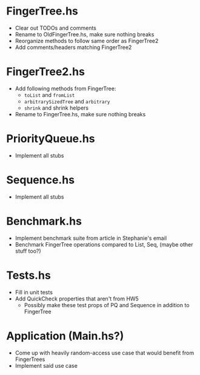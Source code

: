 # FingerTree.hs
- Clear out TODOs and comments
- Rename to OldFingerTree.hs, make sure nothing breaks
- Reorganize methods to follow same order as FingerTree2
- Add comments/headers matching FingerTree2

# FingerTree2.hs
- Add following methods from FingerTree:
    - `toList` and `fromList`
    - `arbitrarySizedTree` and `arbitrary`
    - `shrink` and shrink helpers
- Rename to FingerTree.hs, make sure nothing breaks

# PriorityQueue.hs
- Implement all stubs

# Sequence.hs
- Implement all stubs

# Benchmark.hs
- Implement benchmark suite from article in Stephanie's email
- Benchmark FingerTree operations compared to List, Seq, (maybe other stuff too?)

# Tests.hs
- Fill in unit tests
- Add QuickCheck properties that aren't from HW5
    - Possibly make these test props of PQ and Sequence in addition to FingerTree

# Application (Main.hs?)
- Come up with heavily random-access use case that would benefit from FingerTrees
- Implement said use case